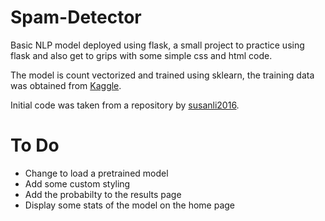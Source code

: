 # Spam-Detector

Basic NLP model deployed using flask, a small project to practice using flask and also get to grips with some simple css and html code. 

The model is count vectorized and trained using sklearn, the training data was obtained from [Kaggle](https://www.kaggle.com/uciml/sms-spam-collection-dataset/version/1).

Initial code was taken from a repository by [susanli2016](https://github.com/susanli2016/SMS-Message-Spam-Detector).


# To Do

 * Change to load a pretrained model
 * Add some custom styling
 * Add the probabilty to the results page
 * Display some stats of the model on the home page
